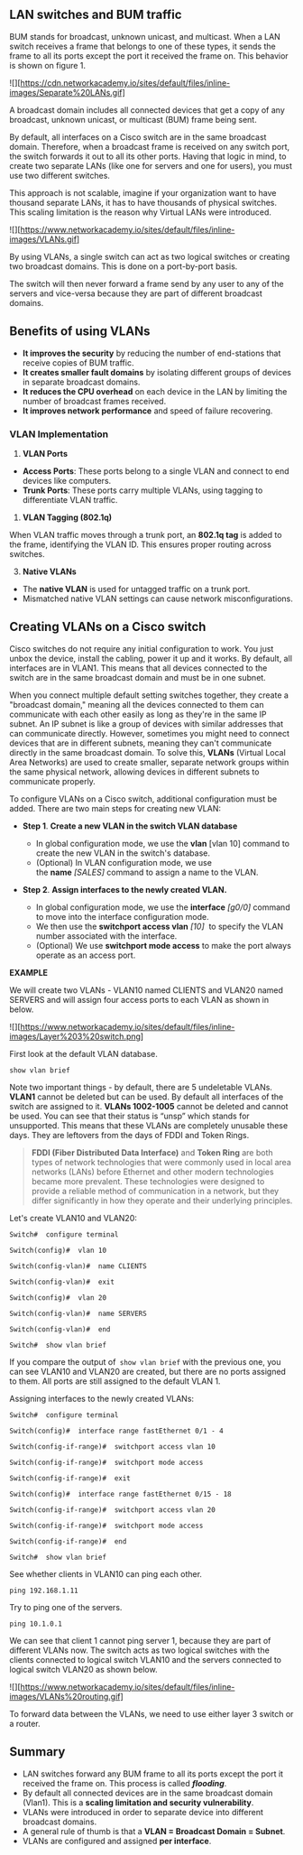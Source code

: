
## LAN switches and BUM traffic

BUM stands for broadcast, unknown unicast, and multicast. When a LAN switch receives a frame that belongs to one of these types, it sends the frame to all its ports except the port it received the frame on. This behavior is shown on figure 1.

![][https://cdn.networkacademy.io/sites/default/files/inline-images/Separate%20LANs.gif]

A broadcast domain includes all connected devices that get a copy of any broadcast, unknown unicast, or multicast (BUM) frame being sent.

By default, all interfaces on a Cisco switch are in the same broadcast domain. Therefore, when a broadcast frame is received on any switch port, the switch forwards it out to all its other ports. Having that logic in mind, to create two separate LANs (like one for servers and one for users), you must use two different switches.

Тhis approach is not scalable, imagine if your organization want to have thousand separate LANs, it has to have thousands of physical switches. This scaling limitation is the reason why Virtual LANs were introduced. 

![][https://www.networkacademy.io/sites/default/files/inline-images/VLANs.gif]

By using VLANs, a single switch can act as two logical switches or creating two broadcast domains. This is done on a port-by-port basis.

The switch will then never forward a frame send by any user to any of the servers and vice-versa because they are part of different broadcast domains.

## Benefits of using VLANs


- **It improves the security** by reducing the number of end-stations that receive copies of BUM traffic.
- **It creates smaller fault domains** by isolating different groups of devices in separate broadcast domains.
- **It reduces the CPU overhead** on each device in the LAN by limiting the number of broadcast frames received.
- **It improves network performance** and speed of failure recovering.

### VLAN Implementation

1. **VLAN Ports**

- **Access Ports**: These ports belong to a single VLAN and connect to end devices like computers.
- **Trunk Ports**: These ports carry multiple VLANs, using tagging to differentiate VLAN traffic.

1. **VLAN Tagging (802.1q)**

When VLAN traffic moves through a trunk port, an **802.1q tag** is added to the frame, identifying the VLAN ID. This ensures proper routing across switches.

3. **Native VLANs**

- The **native VLAN** is used for untagged traffic on a trunk port.
- Mismatched native VLAN settings can cause network misconfigurations.


## Creating VLANs on a Cisco switch

Cisco switches do not require any initial configuration to work. You just unbox the device, install the cabling, power it up and it works. By default, all interfaces are in VLAN1. This means that all devices connected to the switch are in the same broadcast domain and must be in one subnet.

When you connect multiple default setting switches together, they create a "broadcast domain," meaning all the devices connected to them can communicate with each other easily as long as they're in the same IP subnet. An IP subnet is like a group of devices with similar addresses that can communicate directly. However, sometimes you might need to connect devices that are in different subnets, meaning they can't communicate directly in the same broadcast domain. To solve this, **VLANs** (Virtual Local Area Networks) are used to create smaller, separate network groups within the same physical network, allowing devices in different subnets to communicate properly.

To configure VLANs on a Cisco switch, additional configuration must be added. There are two main steps for creating new VLAN:

- **Step 1**. **Create a new VLAN in the switch VLAN database**
    - In global configuration mode, we use the **vlan** [vlan 10] command to create the new VLAN in the switch's database.
    - (Optional) In VLAN configuration mode, we use the **name** _[SALES]_ command to assign a name to the VLAN. 


- **Step 2**. **Assign interfaces to the newly created VLAN.**
    - In global configuration mode, we use the **interface** _[g0/0]_ command to move into the interface configuration mode.
    - We then use the **switchport access vlan** _[10]_  to specify the VLAN number associated with the interface.
    - (Optional) We use **switchport mode access** to make the port always operate as an access port.


**EXAMPLE**

We will create two VLANs - VLAN10 named CLIENTS and VLAN20 named SERVERS and will assign four access ports to each VLAN as shown in below.

![][https://www.networkacademy.io/sites/default/files/inline-images/Layer%203%20switch.png]


First look at the default VLAN database.

```
show vlan brief
```

Note two important things - by default, there are 5 undeletable VLANs. **VLAN1** cannot be deleted but can be used. By default all interfaces of the switch are assigned to it. **VLANs 1002-1005** cannot be deleted and cannot be used. You can see that their status is “unsp” which stands for unsupported. This means that these VLANs are completely unusable these days. They are leftovers from the days of FDDI and Token Rings.

> **FDDI (Fiber Distributed Data Interface)** and **Token Ring** are both types of network technologies that were commonly used in local area networks (LANs) before Ethernet and other modern technologies became more prevalent. These technologies were designed to provide a reliable method of communication in a network, but they differ significantly in how they operate and their underlying principles.


Let's create VLAN10 and VLAN20:

```
Switch#  configure terminal 
```

```
Switch(config)#  vlan 10
```

```
Switch(config-vlan)#  name CLIENTS
```

```
Switch(config-vlan)#  exit
```

```
Switch(config)#  vlan 20
```

```
Switch(config-vlan)#  name SERVERS
```

```
Switch(config-vlan)#  end
```

```
Switch#  show vlan brief 
```

If you compare the output of`` show vlan brief`` with the previous one, you can see VLAN10 and VLAN20 are created, but there are no ports assigned to them. All ports are still assigned to the default VLAN 1. 

Assigning interfaces to the newly created VLANs:

```
Switch#  configure terminal
```

```
Switch(config)#  interface range fastEthernet 0/1 - 4
```

```
Switch(config-if-range)#  switchport access vlan 10
```

```
Switch(config-if-range)#  switchport mode access 
```

```
Switch(config-if-range)#  exit
```

```
Switch(config)#  interface range fastEthernet 0/15 - 18
```

```
Switch(config-if-range)#  switchport access vlan 20
```

 ```
 Switch(config-if-range)#  switchport mode access
```

```
Switch(config-if-range)#  end
```

```
Switch#  show vlan brief 
```


See whether clients in VLAN10 can ping each other.

```
ping 192.168.1.11
```

Try to ping one of the servers.

```
ping 10.1.0.1
```

We can see that client 1 cannot ping server 1, because they are part of different VLANs now. The switch acts as two logical switches with the clients connected to logical switch VLAN10 and the servers connected to logical switch VLAN20 as shown below.

![][https://www.networkacademy.io/sites/default/files/inline-images/VLANs%20routing.gif]

To forward data between the VLANs, we need to use either layer 3 switch or a router.

## Summary

- LAN switches forward any BUM frame to all its ports except the port it received the frame on. This process is called **_flooding_**.
- By default all connected devices are in the same broadcast domain (Vlan1). This is a **scaling limitation and security vulnerability**. 
- VLANs were introduced in order to separate device into different broadcast domains.
- A general rule of thumb is that a **VLAN = Broadcast Domain = Subnet**.
- VLANs are configured and assigned **per interface**.
